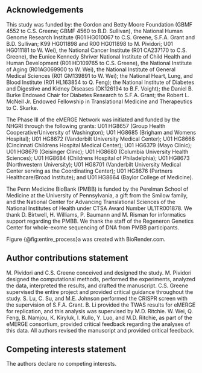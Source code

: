 ## Acknowledgements

This study was funded by:
the Gordon and Betty Moore Foundation (GBMF 4552 to C.S. Greene; GBMF 4560 to B.D. Sullivan),
the National Human Genome Research Institute (R01 HG010067 to C.S. Greene, S.F.A. Grant and B.D. Sullivan; K99 HG011898 and R00 HG011898 to M. Pividori; U01 HG011181 to W. Wei),
the National Cancer Institute (R01 CA237170 to C.S. Greene),
the Eunice Kennedy Shriver National Institute of Child Health and Human Development (R01 HD109765 to C.S. Greene),
the National Institute of Aging (R01AG069900 to W. Wei),
the National Institute of General Medical Sciences (R01 GM139891 to W. Wei);
the National Heart, Lung, and Blood Institute (R01 HL163854 to Q. Feng);
the National Institute of Diabetes and Digestive and Kidney Diseases (DK126194 to B.F. Voight);
the Daniel B. Burke Endowed Chair for Diabetes Research to S.F.A. Grant;
the Robert L. McNeil Jr. Endowed Fellowship in Translational Medicine and Therapeutics to C. Skarke.

The Phase III of the eMERGE Network was initiated and funded by the NHGRI through the following grants:
U01 HG8657 (Group Health Cooperative/University of Washington);
U01 HG8685 (Brigham and Womens Hospital);
U01 HG8672 (Vanderbilt University Medical Center);
U01 HG8666 (Cincinnati Childrens Hospital Medical Center);
U01 HG6379 (Mayo Clinic);
U01 HG8679 (Geisinger Clinic);
U01 HG8680 (Columbia University Health Sciences);
U01 HG8684 (Childrens Hospital of Philadelphia);
U01 HG8673 (Northwestern University);
U01 HG8701 (Vanderbilt University Medical Center serving as the Coordinating Center);
U01 HG8676 (Partners Healthcare/Broad Institute);
and U01 HG8664 (Baylor College of Medicine).

The Penn Medicine BioBank (PMBB) is funded by the Perelman School of Medicine at the University of Pennsylvania, a gift from the Smilow family, and the National Center for Advancing Translational Sciences of the National Institutes of Health under CTSA Award Number UL1TR001878.
We thank D. Birtwell, H. Williams, P. Baumann and M. Risman for informatics support regarding the PMBB.
We thank the staff of the Regeneron Genetics Center for whole-exome sequencing of DNA from PMBB participants.

Figure {@fig:entire_process}a was created with BioRender.com.


## Author contributions statement

M. Pividori and C.S. Greene conceived and designed the study.
M. Pividori designed the computational methods, performed the experiments, analyzed the data, interpreted the results, and drafted the manuscript.
C.S. Greene supervised the entire project and provided critical guidance throughout the study.
S. Lu, C. Su, and M.E. Johnson performed the CRISPR screen with the supervision of S.F.A. Grant.
B. Li provided the TWAS results for eMERGE for replication, and this analysis was supervised by M.D. Ritchie.
W. Wei, Q. Feng, B. Namjou, K. Kiryluk, I. Kullo, Y. Luo, and M.D. Ritchie, as part of the eMERGE consortium, provided critical feedback regarding the analyses of this data.
All authors revised the manuscript and provided critical feedback.

## Competing interests statement

The authors declare no competing interests.

